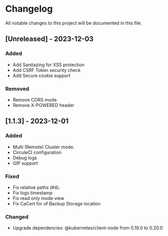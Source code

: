 # Changelog

All notable changes to this project will be documented in this file.

## [Unreleased] - 2023-12-03

### Added

- Add Sanitazing for XSS protection
- Add CSRF Token security check
- Add Secure cookie support

### Removed

- Remove CORS mode
- Remove X-POWERED header

## [1.1.3] - 2023-12-01

### Added

- Multi (Remote) Cluster mode.
- CirculeCI configuration
- Debug logs
- GIP support

### Fixed

- Fix relative paths (#4).
- Fix logs timestamp
- Fix read only mode view
- Fix CaCert for of Backup Storage location

### Changed

- Upgrade dependencies: @kubernetes/client-node from 0.19.0 to 0.20.0
